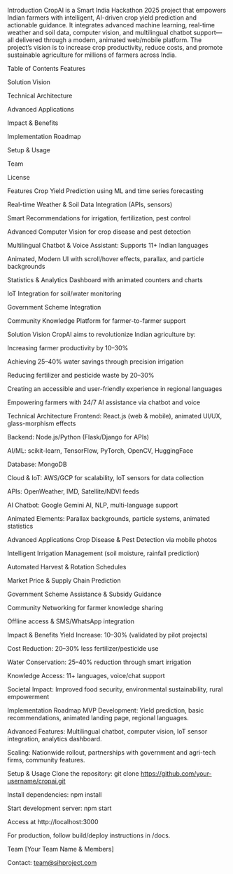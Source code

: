 Introduction
CropAI is a Smart India Hackathon 2025 project that empowers Indian farmers with intelligent, AI-driven crop yield prediction and actionable guidance. It integrates advanced machine learning, real-time weather and soil data, computer vision, and multilingual chatbot support—all delivered through a modern, animated web/mobile platform. The project’s vision is to increase crop productivity, reduce costs, and promote sustainable agriculture for millions of farmers across India.

Table of Contents
Features

Solution Vision

Technical Architecture

Advanced Applications

Impact & Benefits

Implementation Roadmap

Setup & Usage

Team

License

Features
Crop Yield Prediction using ML and time series forecasting

Real-time Weather & Soil Data Integration (APIs, sensors)

Smart Recommendations for irrigation, fertilization, pest control

Advanced Computer Vision for crop disease and pest detection

Multilingual Chatbot & Voice Assistant: Supports 11+ Indian languages

Animated, Modern UI with scroll/hover effects, parallax, and particle backgrounds

Statistics & Analytics Dashboard with animated counters and charts

IoT Integration for soil/water monitoring

Government Scheme Integration

Community Knowledge Platform for farmer-to-farmer support

Solution Vision
CropAI aims to revolutionize Indian agriculture by:

Increasing farmer productivity by 10–30%

Achieving 25–40% water savings through precision irrigation

Reducing fertilizer and pesticide waste by 20–30%

Creating an accessible and user-friendly experience in regional languages

Empowering farmers with 24/7 AI assistance via chatbot and voice

Technical Architecture
Frontend: React.js (web & mobile), animated UI/UX, glass-morphism effects

Backend: Node.js/Python (Flask/Django for APIs)

AI/ML: scikit-learn, TensorFlow, PyTorch, OpenCV, HuggingFace

Database: MongoDB

Cloud & IoT: AWS/GCP for scalability, IoT sensors for data collection

APIs: OpenWeather, IMD, Satellite/NDVI feeds

AI Chatbot: Google Gemini AI, NLP, multi-language support

Animated Elements: Parallax backgrounds, particle systems, animated statistics

Advanced Applications
Crop Disease & Pest Detection via mobile photos

Intelligent Irrigation Management (soil moisture, rainfall prediction)

Automated Harvest & Rotation Schedules

Market Price & Supply Chain Prediction

Government Scheme Assistance & Subsidy Guidance

Community Networking for farmer knowledge sharing

Offline access & SMS/WhatsApp integration

Impact & Benefits
Yield Increase: 10–30% (validated by pilot projects)

Cost Reduction: 20–30% less fertilizer/pesticide use

Water Conservation: 25–40% reduction through smart irrigation

Knowledge Access: 11+ languages, voice/chat support

Societal Impact: Improved food security, environmental sustainability, rural empowerment

Implementation Roadmap
MVP Development: Yield prediction, basic recommendations, animated landing page, regional languages.

Advanced Features: Multilingual chatbot, computer vision, IoT sensor integration, analytics dashboard.

Scaling: Nationwide rollout, partnerships with government and agri-tech firms, community features.

Setup & Usage
Clone the repository:
git clone https://github.com/your-username/cropai.git   

Install dependencies:
npm install

Start development server:
npm start

Access at http://localhost:3000

For production, follow build/deploy instructions in /docs.

Team
[Your Team Name & Members]

Contact: team@sihproject.com